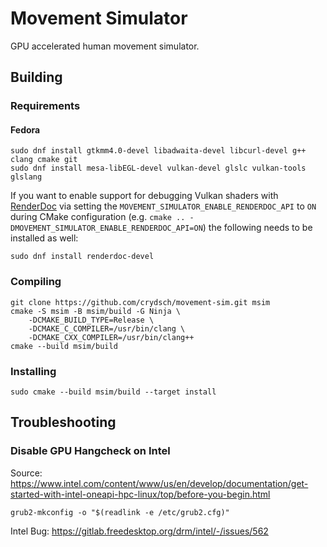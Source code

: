 # Movement Simulator
GPU accelerated human movement simulator.

## Building
### Requirements

#### Fedora
```
sudo dnf install gtkmm4.0-devel libadwaita-devel libcurl-devel g++ clang cmake git
sudo dnf install mesa-libEGL-devel vulkan-devel glslc vulkan-tools glslang
```

If you want to enable support for debugging Vulkan shaders with [RenderDoc](https://renderdoc.org/) via setting the `MOVEMENT_SIMULATOR_ENABLE_RENDERDOC_API` to `ON` during CMake configuration (e.g. `cmake .. -DMOVEMENT_SIMULATOR_ENABLE_RENDERDOC_API=ON`) the following needs to be installed as well:
```
sudo dnf install renderdoc-devel
```

### Compiling
```
git clone https://github.com/crydsch/movement-sim.git msim
cmake -S msim -B msim/build -G Ninja \
    -DCMAKE_BUILD_TYPE=Release \
    -DCMAKE_C_COMPILER=/usr/bin/clang \
    -DCMAKE_CXX_COMPILER=/usr/bin/clang++
cmake --build msim/build
```

### Installing
```
sudo cmake --build msim/build --target install
```


## Troubleshooting

### Disable GPU Hangcheck on Intel
Source: https://www.intel.com/content/www/us/en/develop/documentation/get-started-with-intel-oneapi-hpc-linux/top/before-you-begin.html

```
grub2-mkconfig -o "$(readlink -e /etc/grub2.cfg)"
```

Intel Bug: https://gitlab.freedesktop.org/drm/intel/-/issues/562
